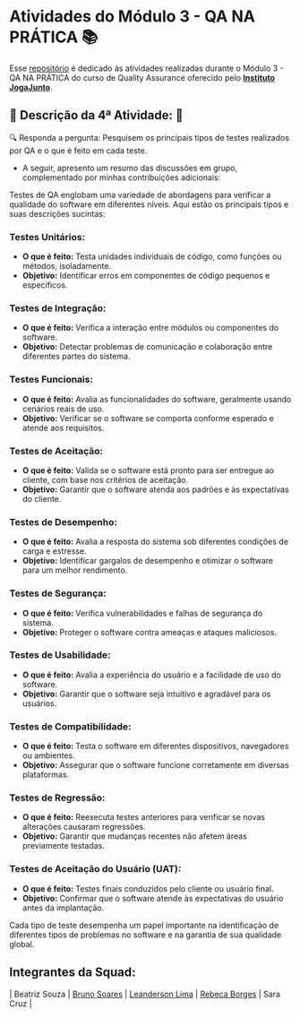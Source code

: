 # Atividades do Módulo 3 - QA NA PRÁTICA 📚

Esse [repositório](https://github.com/LeanDevLima/Squad02_M3) é dedicado às atividades realizadas durante o Módulo 3 - QA NA PRÁTICA do curso de Quality Assurance oferecido pelo [**Instituto JogaJunto**](https://www.jogajuntoinstituto.org/). 

## 🚀 Descrição da 4ª Atividade: 🌟

🔍 Responda a pergunta: Pesquisem os principais tipos de testes realizados por QA e o que é feito em cada teste. 

 - A seguir, apresento um resumo das discussões em grupo, complementado por minhas contribuições adicionais:

Testes de QA englobam uma variedade de abordagens para verificar a qualidade do software em diferentes níveis. Aqui estão os principais tipos e suas descrições sucintas:

### Testes Unitários:

- **O que é feito:** Testa unidades individuais de código, como funções ou métodos, isoladamente.
- **Objetivo:** Identificar erros em componentes de código pequenos e específicos.

### Testes de Integração:

- **O que é feito:** Verifica a interação entre módulos ou componentes do software.
- **Objetivo:** Detectar problemas de comunicação e colaboração entre diferentes partes do sistema.

### Testes Funcionais:

- **O que é feito:** Avalia as funcionalidades do software, geralmente usando cenários reais de uso.
- **Objetivo:** Verificar se o software se comporta conforme esperado e atende aos requisitos.

### Testes de Aceitação:

- **O que é feito:** Valida se o software está pronto para ser entregue ao cliente, com base nos critérios de aceitação.
- **Objetivo:** Garantir que o software atenda aos padrões e às expectativas do cliente.

### Testes de Desempenho:

- **O que é feito:** Avalia a resposta do sistema sob diferentes condições de carga e estresse.
- **Objetivo:** Identificar gargalos de desempenho e otimizar o software para um melhor rendimento.

### Testes de Segurança:

- **O que é feito:** Verifica vulnerabilidades e falhas de segurança do sistema.
- **Objetivo:** Proteger o software contra ameaças e ataques maliciosos.

### Testes de Usabilidade:

- **O que é feito:** Avalia a experiência do usuário e a facilidade de uso do software.
- **Objetivo:** Garantir que o software seja intuitivo e agradável para os usuários.

### Testes de Compatibilidade:

- **O que é feito:** Testa o software em diferentes dispositivos, navegadores ou ambientes.
- **Objetivo:** Assegurar que o software funcione corretamente em diversas plataformas.

### Testes de Regressão:

- **O que é feito:** Reexecuta testes anteriores para verificar se novas alterações causaram regressões.
- **Objetivo:** Garantir que mudanças recentes não afetem áreas previamente testadas.

### Testes de Aceitação do Usuário (UAT):

- **O que é feito:** Testes finais conduzidos pelo cliente ou usuário final.
- **Objetivo:** Confirmar que o software atende às expectativas do usuário antes da implantação.

Cada tipo de teste desempenha um papel importante na identificação de diferentes tipos de problemas no software e na garantia de sua qualidade global.


## Integrantes da Squad:

| Beatriz Souza  | [Bruno Soares](https://www.linkedin.com/in/bruno-soaresdev/)  | [Leanderson Lima](https://www.linkedin.com/in/leanderson-dias-de-lima/) | [Rebeca Borges](https://www.linkedin.com/in/rebecaborgess/) | Sara Cruz | 